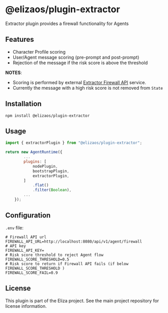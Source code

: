 # @elizaos/plugin-extractor

Extractor plugin provides a firewall functionality for Agents

## Features

- Character Profile scoring
- User/Agent message scoring (pre-prompt and post-prompt)
- Rejection of the message if the risk score is above the threshold

__NOTES__:

- Scoring is performed by external [Extractor Firewall API](https://extractor.live) service.
- Currently the message with a high risk score is not removed from `State`

## Installation

```
npm install @elizaos/plugin-extractor
```

## Usage

```javascript
import { extractorPlugin } from "@elizaos/plugin-extractor";

return new AgentRuntime({
        ...
        plugins: [            
            nodePlugin,
            bootstrapPlugin,
            extractorPlugin,
        ]
            .flat()
            .filter(Boolean),
        ...
    });

```

## Configuration

`.env` file:

```
# Firewall API url
FIREWALL_API_URL=http://localhost:8080/api/v1/agent/firewall
# API key 
FIREWALL_API_KEY=
# Risk score threshold to reject Agent flow
FIREWALL_SCORE_THRESHOLD=0.5
# Risk score to return if Firewall API fails (if below FIREWALL_SCORE_THRESHOLD )
FIREWALL_SCORE_FAIL=0.9
```

## License

This plugin is part of the Eliza project. See the main project repository for license information.
